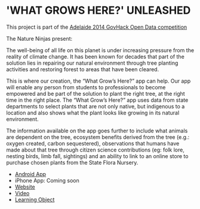 # 'WHAT GROWS HERE?' UNLEASHED

This project is part of the [Adelaide 2014 GovHack Open Data competition](http://www.govhack.org/locations/south-australia/)

The Nature Ninjas present:

The well-being of all life on this planet is under increasing pressure from the reality of climate change. It has been known for decades that part of the solution lies in repairing our natural environment through tree planting activities and restoring forest to areas that have been cleared.

This is where our creation, the “What Grow’s Here?” app can help. Our app will enable any person from students to professionals to become empowered and be part of the solution to plant the right tree, at the right time in the right place. The “What Grow’s Here?” app uses data from state departments to select plants that are not only native, but indigenous to a location and also shows what the plant looks like growing in its natural environment. 

The information available on the app goes further to include what animals are dependent on the tree, ecosystem benefits derived from the tree (e.g.: oxygen created, carbon sequestered), observations that humans have made about that tree through citizen science contributions (eg: folk lore, nesting birds, limb fall, sightings) and an ability to link to an online store to purchase chosen plants from the State Flora Nursery.

* [Android  App](https://play.google.com/store/apps/details?id=com.brightcookie.whatgrowshere)
* iPhone App: Coming soon
* [Website](http://www.whatgrowshere.com.au/)
* [Video](http://www.youtube.com/watch?v=bDt7SJ1o0gs)
* [Learning Object](http://www.whatgrowshere.com.au/lrs/birds_lo.php)
